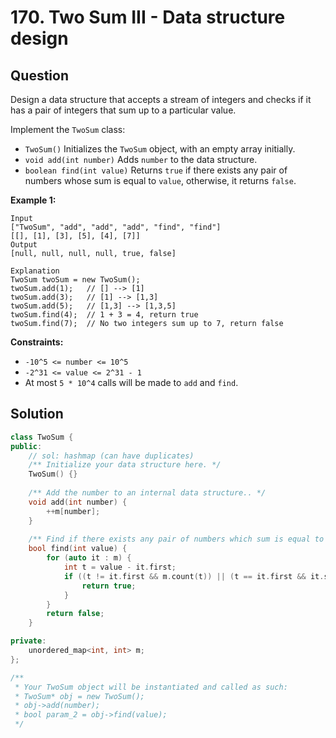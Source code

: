 # 170. Two Sum III - Data structure design

## Question

Design a data structure that accepts a stream of integers and checks if it has a pair of integers that sum up to a particular value.

Implement the `TwoSum` class:

* `TwoSum()` Initializes the `TwoSum` object, with an empty array initially.
* `void add(int number)` Adds `number` to the data structure.
* `boolean find(int value)` Returns `true` if there exists any pair of numbers whose sum is equal to `value`, otherwise, it returns `false`.

**Example 1:**

```text
Input
["TwoSum", "add", "add", "add", "find", "find"]
[[], [1], [3], [5], [4], [7]]
Output
[null, null, null, null, true, false]

Explanation
TwoSum twoSum = new TwoSum();
twoSum.add(1);   // [] --> [1]
twoSum.add(3);   // [1] --> [1,3]
twoSum.add(5);   // [1,3] --> [1,3,5]
twoSum.find(4);  // 1 + 3 = 4, return true
twoSum.find(7);  // No two integers sum up to 7, return false
```

**Constraints:**

* `-10^5 <= number <= 10^5`
* `-2^31 <= value <= 2^31 - 1`
* At most `5 * 10^4` calls will be made to `add` and `find`.

## Solution

```cpp
class TwoSum {
public:
    // sol: hashmap (can have duplicates)
    /** Initialize your data structure here. */
    TwoSum() {}
    
    /** Add the number to an internal data structure.. */
    void add(int number) {
        ++m[number];
    }
    
    /** Find if there exists any pair of numbers which sum is equal to the value. */
    bool find(int value) {
        for (auto it : m) {
            int t = value - it.first;
            if ((t != it.first && m.count(t)) || (t == it.first && it.second > 1)) {
                return true;
            }
        }
        return false;
    }

private:
    unordered_map<int, int> m;
};

/**
 * Your TwoSum object will be instantiated and called as such:
 * TwoSum* obj = new TwoSum();
 * obj->add(number);
 * bool param_2 = obj->find(value);
 */
```

